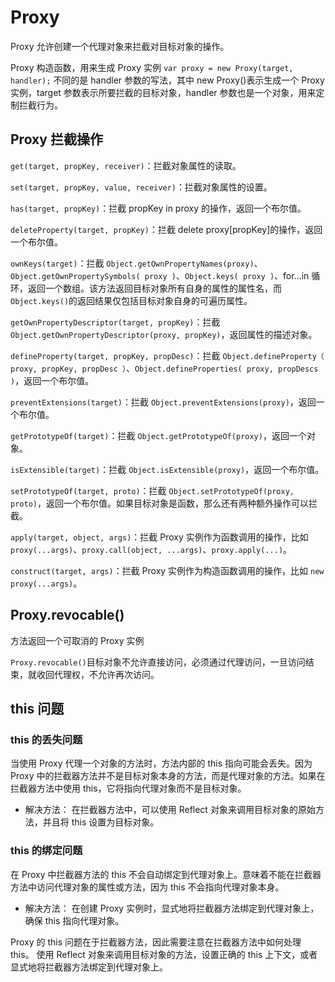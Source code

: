 # Proxy

Proxy 允许创建一个代理对象来拦截对目标对象的操作。

Proxy 构造函数，用来生成 Proxy 实例 `var proxy = new Proxy(target, handler);`
不同的是 handler 参数的写法，其中 new Proxy()表示生成一个 Proxy 实例，target 参数表示所要拦截的目标对象，handler 参数也是一个对象，用来定制拦截行为。

## Proxy 拦截操作

`get(target, propKey, receiver)`：拦截对象属性的读取。

`set(target, propKey, value, receiver)`：拦截对象属性的设置。

`has(target, propKey)`：拦截 propKey in proxy 的操作，返回一个布尔值。

`deleteProperty(target, propKey)`：拦截 delete proxy[propKey]的操作，返回一个布尔值。

`ownKeys(target)`：拦截 `Object.getOwnPropertyNames(proxy)`、`Object.getOwnPropertySymbols( proxy )`、`Object.keys( proxy )`、for...in 循环，返回一个数组。该方法返回目标对象所有自身的属性的属性名，而 `Object.keys()`的返回结果仅包括目标对象自身的可遍历属性。

`getOwnPropertyDescriptor(target, propKey)`：拦截 `Object.getOwnPropertyDescriptor(proxy, propKey)`，返回属性的描述对象。

`defineProperty(target, propKey, propDesc)`：拦截 `Object.defineProperty（ proxy, propKey, propDesc ）`、`Object.defineProperties( proxy, propDescs )`，返回一个布尔值。

`preventExtensions(target)`：拦截 `Object.preventExtensions(proxy)`，返回一个布尔值。

`getPrototypeOf(target)`：拦截 `Object.getPrototypeOf(proxy)`，返回一个对象。

`isExtensible(target)`：拦截 `Object.isExtensible(proxy)`，返回一个布尔值。

`setPrototypeOf(target, proto)`：拦截 `Object.setPrototypeOf(proxy, proto)`，返回一个布尔值。如果目标对象是函数，那么还有两种额外操作可以拦截。

`apply(target, object, args)`：拦截 Proxy 实例作为函数调用的操作，比如`proxy(...args)`、`proxy.call(object, ...args)`、`proxy.apply(...)`。

`construct(target, args)`：拦截 Proxy 实例作为构造函数调用的操作，比如 `new proxy(...args)`。

## Proxy.revocable()

方法返回一个可取消的 Proxy 实例

`Proxy.revocable()`目标对象不允许直接访问，必须通过代理访问，一旦访问结束，就收回代理权，不允许再次访问。

## this 问题

### this 的丢失问题

当使用 Proxy 代理一个对象的方法时，方法内部的 this 指向可能会丢失。因为 Proxy 中的拦截器方法并不是目标对象本身的方法，而是代理对象的方法。如果在拦截器方法中使用 this，它将指向代理对象而不是目标对象。

-   解决方法：
    在拦截器方法中，可以使用 Reflect 对象来调用目标对象的原始方法，并且将 this 设置为目标对象。

### this 的绑定问题

在 Proxy 中拦截器方法的 this 不会自动绑定到代理对象上。意味着不能在拦截器方法中访问代理对象的属性或方法，因为 this 不会指向代理对象本身。

-   解决方法：
    在创建 Proxy 实例时，显式地将拦截器方法绑定到代理对象上，确保 this 指向代理对象。

Proxy 的 this 问题在于拦截器方法，因此需要注意在拦截器方法中如何处理 this。
使用 Reflect 对象来调用目标对象的方法，设置正确的 this 上下文，或者显式地将拦截器方法绑定到代理对象上。
